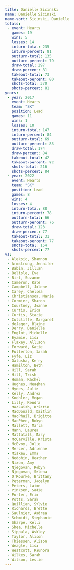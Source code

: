 ```yaml
---
title: Danielle Sicinski
name: Danielle Sicinski
name-sort: Sicinski, Danielle
totals:
 - event: Hearts
   games: 19
   wins: 5
   losses: 14
   inturn-total: 235
   inturn-percent: 81
   outturn-total: 135
   outturn-percent: 79
   draw-total: 297
   draw-percent: 81
   takeout-total: 73
   takeout-percent: 80
   shots-total: 370
   shots-percent: 81
years:
 - year: 2017
   event: Hearts
   team: "SK"
   position: Lead
   games: 11
   wins: 1
   losses: 10
   inturn-total: 147
   inturn-percent: 84
   outturn-total: 69
   outturn-percent: 83
   draw-total: 174
   draw-percent: 84
   takeout-total: 42
   takeout-percent: 82
   shots-total: 216
   shots-percent: 84
 - year: 2022
   event: Hearts
   team: "SK"
   position: Lead
   games: 8
   wins: 4
   losses: 4
   inturn-total: 88
   inturn-percent: 78
   outturn-total: 66
   outturn-percent: 76
   draw-total: 123
   draw-percent: 77
   takeout-total: 31
   takeout-percent: 77
   shots-total: 154
   shots-percent: 77
vs:
 - Aleksic, Shannon
 - Armstrong, Jennifer
 - Babin, Jillian
 - Belisle, Eve
 - Birt, Suzanne
 - Cameron, Kate
 - Campbell, Jolene
 - Carey, Chelsea
 - Christianson, Marie
 - Cormier, Sharon
 - Courtney, Joanne
 - Curtis, Erica
 - Curtis, Stacie
 - Cutcliffe, Margaret
 - deJager, Blaine
 - Derry, Danielle
 - Englot, Michelle
 - Eyamie, Lisa
 - Flaxey, Allison
 - Forward, Katie
 - Fullerton, Sarah
 - Fyfe, Liz
 - Galusha, Kerry
 - Hamilton, Beth
 - Hill, Sarah
 - Hill, Trish
 - Homan, Rachel
 - Hughes, Meaghan
 - Hynes, Julie
 - Kelly, Andrea
 - Koehler, Megan
 - Lilly, Kendra
 - MacCuish, Kristin
 - MacDonald, Kaitlin
 - MacPhail, Brigitte
 - MacPhee, Robyn
 - Mallett, Marla
 - Mann, Lauren
 - Mattatall, Mary
 - McCarville, Krista
 - McEvoy, Julie
 - Mercer, Adrienne
 - Miskew, Emma
 - Nedohin, Heather
 - Nixon, Amy
 - Njegovan, Robyn
 - Njegovan, Selena
 - O'Rourke, Brittany
 - Peterman, Jocelyn
 - Peters, Laine
 - Pinksen, Sadie
 - Porter, Erin
 - Potts, Sarah
 - Quillian, Sylvie
 - Richards, Brette
 - Saulnier, Andrea
 - Schmidt, Stephanie
 - Sharpe, Kelli
 - Shea, Michelle
 - Sippala, Ashley
 - Taylor, Alison
 - Thiessen, Alison
 - Weagle, Lisa
 - Westcott, Raunora
 - Wilkes, Sarah
 - Wilson, Leslie
---
```

